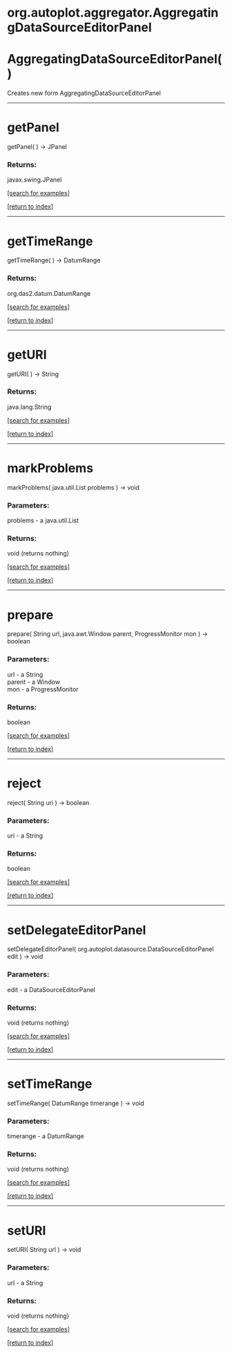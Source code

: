 # org.autoplot.aggregator.AggregatingDataSourceEditorPanel



# AggregatingDataSourceEditorPanel( )
Creates new form AggregatingDataSourceEditorPanel

***
<a name="getPanel"></a>
# getPanel
getPanel(  ) &rarr; JPanel



### Returns:
javax.swing.JPanel


<a href="https://github.com/autoplot/dev/search?q=getPanel&unscoped_q=getPanel">[search for examples]</a>

<a href="https://github.com/autoplot/documentation/blob/master/javadoc/index-all.md">[return to index]</a>

***
<a name="getTimeRange"></a>
# getTimeRange
getTimeRange(  ) &rarr; DatumRange



### Returns:
org.das2.datum.DatumRange


<a href="https://github.com/autoplot/dev/search?q=getTimeRange&unscoped_q=getTimeRange">[search for examples]</a>

<a href="https://github.com/autoplot/documentation/blob/master/javadoc/index-all.md">[return to index]</a>

***
<a name="getURI"></a>
# getURI
getURI(  ) &rarr; String



### Returns:
java.lang.String


<a href="https://github.com/autoplot/dev/search?q=getURI&unscoped_q=getURI">[search for examples]</a>

<a href="https://github.com/autoplot/documentation/blob/master/javadoc/index-all.md">[return to index]</a>

***
<a name="markProblems"></a>
# markProblems
markProblems( java.util.List problems ) &rarr; void



### Parameters:
problems - a java.util.List

### Returns:
void (returns nothing)


<a href="https://github.com/autoplot/dev/search?q=markProblems&unscoped_q=markProblems">[search for examples]</a>

<a href="https://github.com/autoplot/documentation/blob/master/javadoc/index-all.md">[return to index]</a>

***
<a name="prepare"></a>
# prepare
prepare( String url, java.awt.Window parent, ProgressMonitor mon ) &rarr; boolean



### Parameters:
url - a String
<br>parent - a Window
<br>mon - a ProgressMonitor

### Returns:
boolean


<a href="https://github.com/autoplot/dev/search?q=prepare&unscoped_q=prepare">[search for examples]</a>

<a href="https://github.com/autoplot/documentation/blob/master/javadoc/index-all.md">[return to index]</a>

***
<a name="reject"></a>
# reject
reject( String uri ) &rarr; boolean



### Parameters:
uri - a String

### Returns:
boolean


<a href="https://github.com/autoplot/dev/search?q=reject&unscoped_q=reject">[search for examples]</a>

<a href="https://github.com/autoplot/documentation/blob/master/javadoc/index-all.md">[return to index]</a>

***
<a name="setDelegateEditorPanel"></a>
# setDelegateEditorPanel
setDelegateEditorPanel( org.autoplot.datasource.DataSourceEditorPanel edit ) &rarr; void



### Parameters:
edit - a DataSourceEditorPanel

### Returns:
void (returns nothing)


<a href="https://github.com/autoplot/dev/search?q=setDelegateEditorPanel&unscoped_q=setDelegateEditorPanel">[search for examples]</a>

<a href="https://github.com/autoplot/documentation/blob/master/javadoc/index-all.md">[return to index]</a>

***
<a name="setTimeRange"></a>
# setTimeRange
setTimeRange( DatumRange timerange ) &rarr; void



### Parameters:
timerange - a DatumRange

### Returns:
void (returns nothing)


<a href="https://github.com/autoplot/dev/search?q=setTimeRange&unscoped_q=setTimeRange">[search for examples]</a>

<a href="https://github.com/autoplot/documentation/blob/master/javadoc/index-all.md">[return to index]</a>

***
<a name="setURI"></a>
# setURI
setURI( String url ) &rarr; void



### Parameters:
url - a String

### Returns:
void (returns nothing)


<a href="https://github.com/autoplot/dev/search?q=setURI&unscoped_q=setURI">[search for examples]</a>

<a href="https://github.com/autoplot/documentation/blob/master/javadoc/index-all.md">[return to index]</a>

